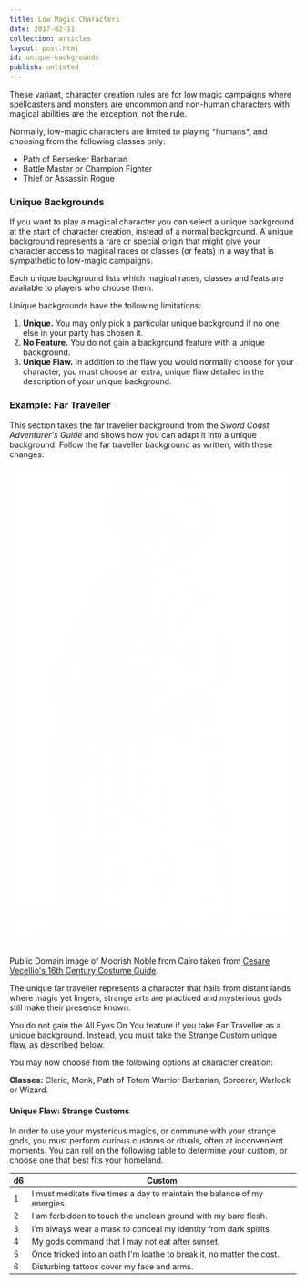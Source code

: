 ```yaml
---
title: Low Magic Characters
date: 2017-02-11
collection: articles
layout: post.html
id: unique-backgrounds
publish: unlisted
---
```

<p>These variant, character creation rules are for low magic campaigns where spellcasters and monsters are uncommon and non-human characters with magical abilities are the exception, not the rule.</p>

<p>Normally, low-magic characters are limited to playing *humans*, and choosing from the following classes only:</p>

<ul>
  <li>Path of Berserker Barbarian</li>
  <li>Battle Master <em>or</em> Champion Fighter</li>
  <li>Thief <em>or</em> Assassin Rogue</li>
</ul>

<h3>Unique Backgrounds</h3>

<p>If you want to play a magical character you can select a unique background at the start of character creation, instead of a normal background. A unique background represents a rare or special origin that might give your character access to magical races or classes (or feats) in a way that is sympathetic to low-magic campaigns.</p>

<p>Each unique background lists which magical races, classes and feats are available to players who choose them.</p>

<p>Unique backgrounds have the following limitations:</p>

<ol>

  <li><strong>Unique.</strong> You may only pick a particular unique background if no one else in your party has chosen it.</li>

  <li><strong>No Feature.</strong> You do not gain a background feature with a unique background.</li>

  <li><strong>Unique Flaw.</strong> In addition to the flaw you would normally choose for your character, you must choose an extra, unique flaw detailed in the description of your unique background.</li>

</ol>

<h3>Example: Far Traveller</h3>

<p>This section takes the far traveller background from the <em>Sword Coast Adventurer's Guide</em> and shows how you can adapt it into a unique background. Follow the far traveller background as written, with these changes:</p>

<div class="illustration">
  <img src="images/far-traveller.png">
  <p class="caption">Public Domain image of Moorish Noble from Cairo taken from <a href="https://www.bl.uk/collection-items/16th-century-costume-guide">Cesare Vecellio's 16th Century Costume Guide</a>.</p>
</div>

<p>The unique far traveller represents a character that hails from distant lands where magic yet lingers, strange arts are practiced and mysterious gods still make their presence known.</p>

<p>You do not gain the All Eyes On You feature if you take Far Traveller as a unique background. Instead, you must take the Strange Custom unique flaw, as described below.</p>

<p>You may now choose from the following options at character creation:</p>

<p><strong>Classes:</strong> Cleric, Monk, Path of Totem Warrior Barbarian, Sorcerer, Warlock or Wizard.</p>

<h4>Unique Flaw: Strange Customs</h4>

<p>In order to use your mysterious magics, or commune with your strange gods, you must perform curious customs or rituals, often at inconvenient moments. You can roll on the following table to determine your custom, or choose one that best fits your homeland.</p>

<table>
  <thead>
    <tr>
      <th class="number">d6</th>
      <th>Custom</th>
    </tr>
  </thead>

  <tbody>
    <tr>
      <td class="number">1</td>
      <td>I must meditate five times a day to maintain the balance of my energies.</td>
    </tr>
    <tr>
      <td class="number">2</td>
      <td>I am forbidden to touch the unclean ground with my bare flesh.</td>
    </tr>
    <tr>
      <td class="number">3</td>
      <td>I'm always wear a mask to conceal my identity from dark spirits.</td>
    </tr>
    <tr>
      <td class="number">4</td>
      <td>My gods command that I may not eat after sunset.</td>
    </tr>
    <tr>
      <td class="number">5</td>
      <td>Once tricked into an oath I'm loathe to break it, no matter the cost.</td>
    </tr>
    <tr>
      <td class="number">6</td>
      <td>Disturbing tattoos cover my face and arms.</td>
    </tr>
  </tbody>
</table>
